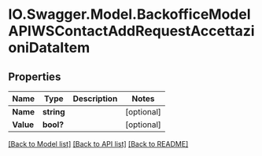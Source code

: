 # IO.Swagger.Model.BackofficeModelAPIWSContactAddRequestAccettazioniDataItem
## Properties

Name | Type | Description | Notes
------------ | ------------- | ------------- | -------------
**Name** | **string** |  | [optional] 
**Value** | **bool?** |  | [optional] 

[[Back to Model list]](../README.md#documentation-for-models) [[Back to API list]](../README.md#documentation-for-api-endpoints) [[Back to README]](../README.md)

